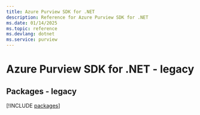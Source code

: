 ```yaml
---
title: Azure Purview SDK for .NET
description: Reference for Azure Purview SDK for .NET
ms.date: 01/14/2025
ms.topic: reference
ms.devlang: dotnet
ms.service: purview
---
```

# Azure Purview SDK for .NET - legacy
## Packages - legacy
[!INCLUDE [packages](purview-index.md)]